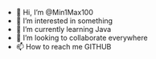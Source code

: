 - 👋 Hi, I’m @Min1Max100
- 👀 I’m interested in something
- 🌱 I’m currently learning Java
- 💞️ I’m looking to collaborate everywhere
- 📫 How to reach me GITHUB

<!---
Min1Max100/Min1Max100 is a ✨ special ✨ repository because its `README.md` (this file) appears on your GitHub profile.
You can click the Preview link to take a look at your changes.
--->
